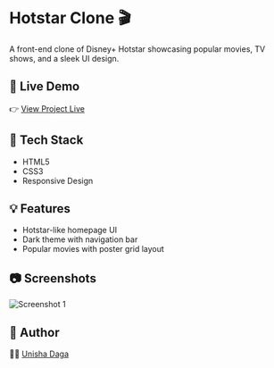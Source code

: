 # Hotstar Clone 🎬

A front-end clone of Disney+ Hotstar showcasing popular movies, TV shows, and a sleek UI design.

## 🔗 Live Demo

👉 [View Project Live](https://unisha0808.github.io/hotstar-clone/)

## 📂 Tech Stack

- HTML5
- CSS3
- Responsive Design

## 💡 Features

- Hotstar-like homepage UI
- Dark theme with navigation bar
- Popular movies with poster grid layout

## 📷 Screenshots

![Screenshot 1](https://i.postimg.cc/VvL1JPpM/Screenshot-2025-07-22-072846.png)

## 📌 Author

👩‍💻 [Unisha Daga](https://www.linkedin.com/in/unisha-daga-a46351297)

